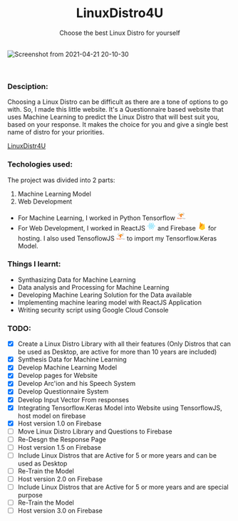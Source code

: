 # <div align="center">LinuxDistro4U</div>
<div align="center">Choose the best Linux Distro for yourself</div>

<br />

![Screenshot from 2021-04-21 20-10-30](https://user-images.githubusercontent.com/59045242/115577220-aaaf0100-a2dd-11eb-9309-52b81c40b266.png)

<br />

### Desciption:
Choosing a Linux Distro can be difficult as there are a tone of options to go with. So, I made this little website. It's a Questionnaire based website that uses Machine Learning to predict the Linux Distro that will best suit you, based on your response.
It makes the choice for you and give a single best name of distro for your priorities.

[LinuxDistr4U](https://linux-distro-4u.web.app/)



### Techologies used:
The project was divided into 2 parts:
1. Machine Learning Model
2. Web Development

* For Machine Learning, I worked in Python Tensorflow <img alt="TensorFlow" width="20px" src="https://raw.githubusercontent.com/github/explore/80688e429a7d4ef2fca1e82350fe8e3517d3494d/topics/tensorflow/tensorflow.png" />
* For Web Development, I worked in ReactJS <img alt="React" width="20px" src="https://raw.githubusercontent.com/github/explore/80688e429a7d4ef2fca1e82350fe8e3517d3494d/topics/react/react.png" /> and Firebase <img alt="Firebase" width="20px" src="https://raw.githubusercontent.com/github/explore/80688e429a7d4ef2fca1e82350fe8e3517d3494d/topics/firebase/firebase.png" /> for hosting. I also used TensoflowJS <img alt="TensorFlow" width="20px" src="https://raw.githubusercontent.com/github/explore/80688e429a7d4ef2fca1e82350fe8e3517d3494d/topics/tensorflow/tensorflow.png" /> to import my Tensorflow.Keras Model.

### Things I learnt:
* Synthasizing Data for Machine Learning
* Data analysis and Processing for Machine Learning
* Developing Machine Learing Solution for the Data available
* Implementing machine learing model with ReactJS Application
* Writing security script using Google Cloud Console

### TODO:
- [x] Create a Linux Distro Library with all their features (Only Distros that can be used as Desktop, are active for more than 10 years are included)
- [x] Synthesis Data for Machine Learning
- [x] Develop Machine Learning Model
- [x] Develop pages for Website
- [x] Develop Arc'ion and his Speech System
- [x] Develop Questionnaire System
- [x] Develop Input Vector From responses
- [x] Integrating Tensorflow.Keras Model into Website using TensorflowJS, host model on firebase
- [x] Host version 1.0 on Firebase
- [ ] Move Linux Distro Library and Questions to Firebase
- [ ] Re-Desgn the Response Page
- [ ] Host version 1.5 on Firebase
- [ ] Include Linux Distros that are Active for 5 or more years and can be used as Desktop
- [ ] Re-Train the Model
- [ ] Host version 2.0 on Firebase
- [ ] Include Linux Distros that are Active for 5 or more years and are special purpose
- [ ] Re-Train the Model
- [ ] Host version 3.0 on Firebase
